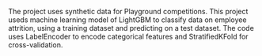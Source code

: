 The project uses synthetic data for Playground competitions.
This project useds machine learning model of LightGBM to classify data on employee attrition, using a training dataset and predicting on a test dataset. The code uses LabelEncoder to encode categorical features and StratifiedKFold for cross-validation.
